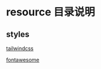 # resource 目录说明

## styles

[tailwindcss](https://tailwindcss.com/) 

[fontawesome](https://fontawesome.dashgame.com/) 
